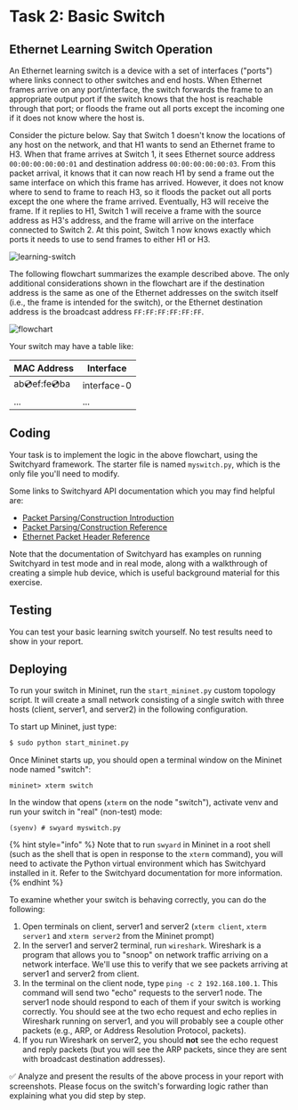 # Task 2: Basic Switch

## Ethernet Learning Switch Operation

An Ethernet learning switch is a device with a set of interfaces ("ports") where links connect to other switches and end hosts. When Ethernet frames arrive on any port/interface, the switch forwards the frame to an appropriate output port if the switch knows that the host is reachable through that port; or floods the frame out all ports except the incoming one if it does not know where the host is.

Consider the picture below. Say that Switch 1 doesn't know the locations of any host on the network, and that H1 wants to send an Ethernet frame to H3. When that frame arrives at Switch 1, it sees Ethernet source address `00:00:00:00:00:01` and destination address `00:00:00:00:00:03`. From this packet arrival, it knows that it can now reach H1 by send a frame out the same interface on which this frame has arrived. However, it does not know where to send to frame to reach H3, so it floods the packet out all ports except the one where the frame arrived. Eventually, H3 will receive the frame. If it replies to H1, Switch 1 will receive a frame with the source address as H3's address, and the frame will arrive on the interface connected to Switch 2. At this point, Switch 1 now knows exactly which ports it needs to use to send frames to either H1 or H3.

![learning-switch](../.gitbook/assets/ls\_diagram.png)

The following flowchart summarizes the example described above. The only additional considerations shown in the flowchart are if the destination address is the same as one of the Ethernet addresses on the switch itself (i.e., the frame is intended for the switch), or the Ethernet destination address is the broadcast address `FF:FF:FF:FF:FF:FF`.

![flowchart](<../.gitbook/assets/ls\_flowchart (1).png>)

Your switch may have a table like:

| MAC Address       | Interface   |
| ----------------- | ----------- |
| ab:cd:ef:fe:cd:ba | interface-0 |
| ...               | ...         |

## Coding

Your task is to implement the logic in the above flowchart, using the Switchyard framework. The starter file is named `myswitch.py`, which is the only file you'll need to modify.

Some links to Switchyard API documentation which you may find helpful are:

* [Packet Parsing/Construction Introduction](https://pavinberg.gitee.io/switchyard/writing\_a\_program.html#introduction-to-packet-parsing-and-construction)
* [Packet Parsing/Construction Reference](https://pavinberg.gitee.io/switchyard/reference.html#packet-parsing-and-construction-reference)
* [Ethernet Packet Header Reference](https://pavinberg.gitee.io/switchyard/reference.html#ethernet-header)

Note that the documentation of Switchyard has examples on running Switchyard in test mode and in real mode, along with a walkthrough of creating a simple hub device, which is useful background material for this exercise.

## Testing

You can test your basic learning switch yourself. No test results need to show in your report.

## Deploying

To run your switch in Mininet, run the `start_mininet.py` custom topology script. It will create a small network consisting of a single switch with three hosts (client, server1, and server2) in the following configuration.

To start up Mininet, just type:

```bash
$ sudo python start_mininet.py
```

Once Mininet starts up, you should open a terminal window on the Mininet node named "switch":

```
mininet> xterm switch
```

In the window that opens (`xterm` on the node "switch"), activate venv and run your switch in "real" (non-test) mode:

```
(syenv) # swyard myswitch.py
```

{% hint style="info" %}
Note that to run `swyard` in Mininet in a root shell (such as the shell that is open in response to the `xterm` command), you will need to activate the Python virtual environment which has Switchyard installed in it. Refer to the Switchyard documentation for more information.
{% endhint %}

To examine whether your switch is behaving correctly, you can do the following:

1. Open terminals on client, server1 and server2 (`xterm client`, `xterm server1` and `xterm server2` from the Mininet prompt)
2. In the server1 and server2 terminal, run `wireshark`. Wireshark is a program that allows you to "snoop" on network traffic arriving on a network interface. We'll use this to verify that we see packets arriving at server1 and server2 from client.
3. In the terminal on the client node, type `ping -c 2 192.168.100.1`. This command will send two "echo" requests to the server1 node. The server1 node should respond to each of them if your switch is working correctly. You should see at the two echo request and echo replies in Wireshark running on server1, and you will probably see a couple other packets (e.g., ARP, or Address Resolution Protocol, packets).
4. If you run Wireshark on server2, you should **not** see the echo request and reply packets (but you will see the ARP packets, since they are sent with broadcast destination addresses).

✅ Analyze and present the results of the above process in your report with screenshots. Please focus on the switch's forwarding logic rather than explaining what you did step by step.
